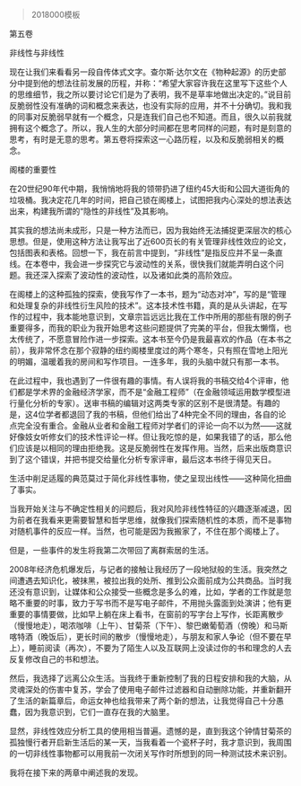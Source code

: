 # 
> 2018000模板



第五卷

非线性与非线性





现在让我们来看看另一段自传体式文字。查尔斯·达尔文在《物种起源》的历史部分中提到他的想法往前发展的历程，并称：“希望大家容许我在这里写下这些个人的思维细节，我之所以要讨论它们是为了表明，我不是草率地做出决定的。”说目前反脆弱性没有准确的词和概念来表达，也没有实际的应用，并不十分确切。我和我的同事对反脆弱早就有一个概念，只是连我们自己也不知道。而且，很久以前我就拥有这个概念了。所以，我人生的大部分时间都在思考同样的问题，有时是刻意的思考，有时是无意的思考。第五卷将探索这一心路历程，以及和反脆弱相关的概念。





阁楼的重要性


在20世纪90年代中期，我悄悄地将我的领带扔进了纽约45大街和公园大道街角的垃圾桶。我决定花几年的时间，把自己锁在阁楼上，试图把我内心深处的想法表达出来，构建我所谓的“隐性的非线性”及其影响。

其实我的想法尚未成形，只是一种方法而已，因为我始终无法捕捉更深层次的核心思想。但是，使用这种方法让我写出了近600页长的有关管理非线性效应的论文，包括图表和表格。回想一下，我在前言中提到，“非线性”是指反应并不呈一条直线。在本卷中，我会进一步探究它与波动性的关系，很快我们就能弄明白这个问题。我还深入探索了波动性的波动性，以及诸如此类的高阶效应。

在阁楼上的这种孤独的探索，使我写作了一本书，题为“动态对冲”，写的是“管理和处理复杂的非线性衍生风险的技术”。这本技术性书籍，真的是从头讲起，在写作的过程中，我本能地意识到，文章宗旨远远比我在工作中所用的那些有限的例子重要得多，而我的职业为我开始思考这些问题提供了完美的平台，但我太懒惰，也太传统了，不愿意冒险作进一步探索。这本书至今仍是我最喜欢的作品（在本书之前），我非常怀念在那个寂静的纽约阁楼里度过的两个寒冬，只有照在雪地上阳光的明媚，温暖着我的房间和写作项目。一连多年，我的头脑中就只有那一本书。

在此过程中，我也遇到了一件很有趣的事情。有人误将我的书稿交给4个评审，他们都是学术界的金融经济学家，而不是“金融工程师”（在金融领域运用数学模型进行量化分析的专家）。送审书稿的编辑对这两类专家的区别不是很清楚。有趣的是，这4位学者都退回了我的书稿，但他们给出了4种完全不同的理由，各自的论点完全没有重合。金融从业者和金融工程师对学者们的评论一向不以为然——这就好像妓女听修女们的技术性评论一样。但让我吃惊的是，如果我错了的话，那么他们应该是以相同的理由拒绝我。这是反脆弱性在发挥作用。当然，后来出版商意识到了这个错误，并把书提交给量化分析专家评审，最后这本书终于得见天日。

生活中削足适履的典范莫过于简化非线性事物，使之呈现出线性——这种简化扭曲了事实。

当我开始关注与不确定性相关的问题后，我对风险非线性特征的兴趣逐渐减退，因为前者在我看来更需要智慧和哲学思维，就像我们探索随机性的本质，而不是事物对随机事件的反应一样。当然，也可能是因为我搬家了，不住在那个阁楼上了。

但是，一些事件的发生将我第二次带回了离群索居的生活。

2008年经济危机爆发后，与记者的接触让我经历了一段地狱般的生活。我突然之间遭遇去知识化，被抹黑，被拉出我的处所、推到公众面前成为公共商品。当时我还没有意识到，让媒体和公众接受一些概念是多么的难，比如，学者的工作就是忽略不重要的时事，致力于写书而不是写电子邮件，不用抛头露面到处演讲；他有更重要的事情要做，比如早上躺在床上看书，在窗前的写字台上写作，长距离散步（慢慢地走），喝浓咖啡（上午）、甘菊茶（下午）、黎巴嫩葡萄酒（傍晚）和马斯喀特酒（晚饭后），更长时间的散步（慢慢地走），与朋友和家人争论（但不要在早上），睡前阅读（再次），不要为了陌生人以及互联网上没读过你的书和理念的人去反复修改自己的书和想法。

然后，我选择了远离公众生活。当我终于重新控制了我的日程安排和我的大脑，从灵魂深处的伤害中复苏，学会了使用电子邮件过滤器和自动删除功能，并重新翻开了生活的新篇章后，命运女神也给我带来了两个新的想法，让我觉得自己十分愚蠢，因为我意识到，它们一直存在我的大脑里。

显然，非线性效应分析工具的使用相当普遍。遗憾的是，直到我这个钟情甘菊茶的孤独慢行者开启新生活后的某一天，当我看着一个瓷杯子时，我才意识到，我周围的一切非线性事物都可以用我前一次闭关写作时所想到的同一种测试技术来识别。

我将在接下来的两章中阐述我的发现。



